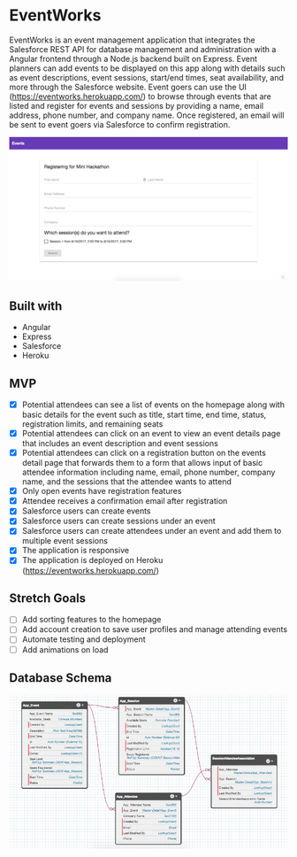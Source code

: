 # EventWorks
EventWorks is an event management application that integrates the Salesforce REST API for database management and administration with a Angular frontend through a Node.js backend built on Express. Event planners can add events to be displayed on this app along with details such as event descriptions, event sessions, start/end times, seat availability, and more through the Salesforce website. Event goers can use the UI (https://eventworks.herokuapp.com/) to browse through events that are listed and register for events and sessions by providing a name, email address, phone number, and company name. Once registered, an email will be sent to event goers via Salesforce to confirm registration.

<img src="./eventworks_registration.png" width="1000">

## Built with
* Angular
* Express
* Salesforce
* Heroku

## MVP
- [x] Potential attendees can see a list of events on the homepage along with basic details for the event such as title, start time, end time, status, registration limits, and remaining seats
- [x] Potential attendees can click on an event to view an event details page that includes an event description and event sessions
- [x] Potential attendees can click on a registration button on the events detail page that forwards them to a form that allows input of basic attendee information including name, email, phone number, company name, and the sessions that the attendee wants to attend
- [x] Only open events have registration features
- [x] Attendee receives a confirmation email after registration
- [x] Salesforce users can create events
- [x] Salesforce users can create sessions under an event
- [x] Salesforce users can create attendees under an event and add them to multiple event sessions
- [x] The application is responsive
- [x] The application is deployed on Heroku (https://eventworks.herokuapp.com/)

## Stretch Goals
- [ ] Add sorting features to the homepage
- [ ] Add account creation to save user profiles and manage attending events
- [ ] Automate testing and deployment
- [ ] Add animations on load

## Database Schema
<img src="./eventworksschema.png" width="1000">
